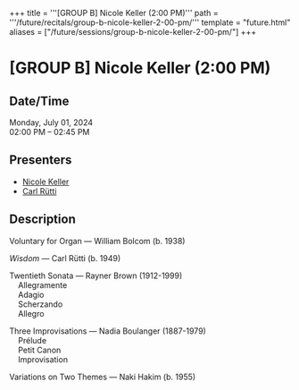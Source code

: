 +++
title = '''[GROUP B] Nicole Keller (2:00 PM)'''
path = '''/future/recitals/group-b-nicole-keller-2-00-pm/'''
template = "future.html"
aliases = ["/future/sessions/group-b-nicole-keller-2-00-pm/"]
+++

<h1>[GROUP B] Nicole Keller (2:00 PM)</h1>

<h2>Date/Time</h2>
<p>Monday, July 01, 2024<br>
02:00 PM – 02:45 PM</p>
<h2>Presenters</h2>
<ul>
<li><a href="/future/performers/nicole-keller/">Nicole Keller</a></li>
<li><a href="/future/composers/carl-rütti/">Carl Rütti</a></li>
</ul>
<h2>Description</h2>

<div class="ag87-crtemvc-hsbk"><div class="css-vsf5of"><p style="text-align:left;" class="carina-rte-public-DraftStyleDefault-block">Voluntary for Organ — William Bolcom (b. 1938)</p><p style="text-align:left;" class="carina-rte-public-DraftStyleDefault-block"><span style="font-style: italic;">Wisdom</span> — Carl Rütti (b. 1949)</p><p style="text-align:left;" class="carina-rte-public-DraftStyleDefault-block">Twentieth Sonata — Rayner Brown (1912-1999)<br>&nbsp; &nbsp; Allegramente<br>&nbsp; &nbsp; Adagio<br>&nbsp; &nbsp; Scherzando<br>&nbsp; &nbsp; Allegro</p><p style="text-align:left;" class="carina-rte-public-DraftStyleDefault-block">Three Improvisations — Nadia Boulanger (1887-1979)<br>&nbsp; &nbsp; Prélude<br>&nbsp; &nbsp; Petit Canon<br>&nbsp; &nbsp; Improvisation</p><p style="text-align:left;" class="carina-rte-public-DraftStyleDefault-block">Variations on Two Themes — Naki Hakim (b. 1955)</p></div></div>


